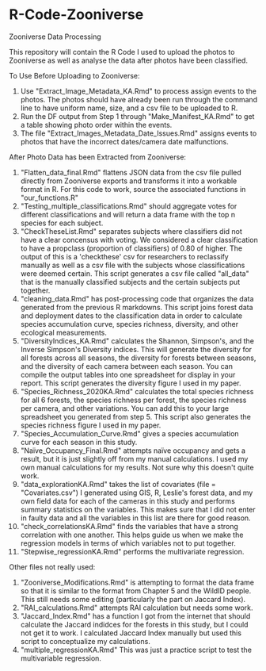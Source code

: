 # R-Code-Zooniverse
Zooniverse Data Processing 

This repository will contain the R Code I used to upload the photos to Zooniverse as well as analyse the data 
after photos have been classified.

To Use Before Uploading to Zooniverse:
1. Use "Extract_Image_Metadata_KA.Rmd" to process assign events to the photos. The photos should have already been run through the command line to have uniform name, size, and a csv file to be uploaded to R.
2. Run the DF output from Step 1 through "Make_Manifest_KA.Rmd" to get a table showing photo order within the events.
3. The file "Extract_Images_Metadata_Date_Issues.Rmd" assigns events to photos that have the incorrect dates/camera date malfunctions.

After Photo Data has been Extracted from Zooniverse:
1. "Flatten_data_final.Rmd" flattens JSON data from the csv file pulled directly from Zooniverse exports and transforms it into a workable format in R. For this code to work, source the associated functions in "our_functions.R"
2. "Testing_multiple_classifications.Rmd" should aggregate votes for different classifications and will return a data frame with the top n species for each subject.
3. "CheckTheseList.Rmd" separates subjects where classifiers did not have a clear concensus with voting. We considered a clear classification to have a propclass (proportion of classifiers) of 0.80 of higher. The output of this is a 'checkthese' csv for researchers to reclassify manually as well as a csv file with the subjects whose classifications were deemed certain. This script generates a csv file called "all_data" that is the manually classified subjects and the certain subjects put together.
4. "cleaning_data.Rmd" has post-processing code that organizes the data generated from the previous R markdowns. This script joins forest data and deployment dates to the classification data in order to calculate species accumulation curve, species richness, diversity, and other ecological measurements. 
5. "DiversityIndices_KA.Rmd" calculates the Shannon, Simpson's, and the Inverse Simpson's Diversity indices. This will generate the diversity for all forests across all seasons, the diversity for forests between seasons, and the diversity of each camera between each season. You can compile the output tables into one spreadsheet for display in your report. This script generates the diversity figure I used in my paper.
6. "Species_Richness_2020KA.Rmd" calculates the total species richness for all 6 forests, the species richness per forest, the species richness per camera, and other variations. You can add this to your large spreadsheet you generated from step 5. This script also generates the species richness figure I used in my paper. 
7. "Species_Accumulation_Curve.Rmd" gives a species accumulation curve for each season in this study. 
8. "Naïve_Occupancy_Final.Rmd" attempts naïve occupancy and gets a result, but it is just slightly off from my manual calculations. I used my own manual calculations for my results. Not sure why this doesn't quite work.
9. "data_explorationKA.Rmd" takes the list of covariates (file = "Covariates.csv") I generated using GIS, R, Leslie's forest data, and my own field data for each of the cameras in this study and performs summary statistics on the variables. This makes sure that I did not enter in faulty data and all the variables in this list are there for good reason.
10. "check_correlationsKA.Rmd" finds the variables that have a strong correlation with one another. This helps guide us when we make the regression models in terms of which variables not to put together. 
11. "Stepwise_regressionKA.Rmd" performs the multivariate regression. 


Other files not really used:
1. "Zooniverse_Modifications.Rmd" is attempting to format the data frame so that it is similar to the format from Chapter 5 and the WildID people. This still needs some editing (particularly the part on Jaccard Index).
2. "RAI_calculations.Rmd" attempts RAI calculation but needs some work. 
3. "Jaccard_Index.Rmd" has a function I got from the internet that should calculate the Jaccard indidces for the forests in this study, but I could not get it to work. I calculated Jaccard Index manually but used this script to conceptualize my calculations.
4. "multiple_regressionKA.Rmd" This was just a practice script to test the multivariable regression. 
